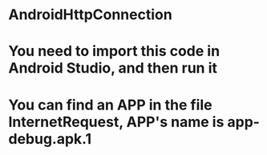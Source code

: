 # AndroidHttpConnection
# You need to import this code in Android Studio, and then run it
# You can find an APP in the file InternetRequest, APP's name is app-debug.apk.1

